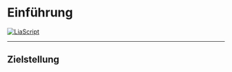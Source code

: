 <!--

author:   André Dietrich, Sebastian Zug 
email:    andre.dietrich@informatik.tu-freiberg.de & sebastian.zug@informatik.tu-freiberg.de
version:  0.0.1
language: de
narrator: Deutsch Female

import:   https://raw.githubusercontent.com/liascript-templates/plantUML/master/README.md
-->

# Einführung

[![LiaScript](https://raw.githubusercontent.com/LiaScript/LiaScript/master/badges/course.svg)](https://liascript.github.io/course/?https://raw.githubusercontent.com/LiaPlayground/LiaScript_WeAreDevelopers2022/master/README.md#1)

---------------------------------------------------------------------


## Zielstellung
